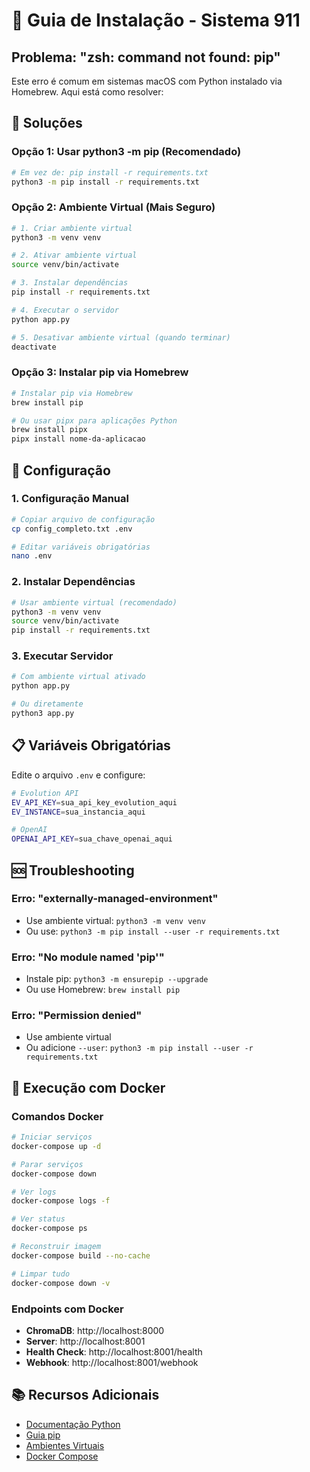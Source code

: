 # 🚀 Guia de Instalação - Sistema 911

## Problema: "zsh: command not found: pip"

Este erro é comum em sistemas macOS com Python instalado via Homebrew. Aqui está como resolver:

## 🔧 Soluções

### Opção 1: Usar python3 -m pip (Recomendado)

```bash
# Em vez de: pip install -r requirements.txt
python3 -m pip install -r requirements.txt
```

### Opção 2: Ambiente Virtual (Mais Seguro)

```bash
# 1. Criar ambiente virtual
python3 -m venv venv

# 2. Ativar ambiente virtual
source venv/bin/activate

# 3. Instalar dependências
pip install -r requirements.txt

# 4. Executar o servidor
python app.py

# 5. Desativar ambiente virtual (quando terminar)
deactivate
```

### Opção 3: Instalar pip via Homebrew

```bash
# Instalar pip via Homebrew
brew install pip

# Ou usar pipx para aplicações Python
brew install pipx
pipx install nome-da-aplicacao
```

## 🎯 Configuração

### 1. Configuração Manual

```bash
# Copiar arquivo de configuração
cp config_completo.txt .env

# Editar variáveis obrigatórias
nano .env
```

### 2. Instalar Dependências

```bash
# Usar ambiente virtual (recomendado)
python3 -m venv venv
source venv/bin/activate
pip install -r requirements.txt
```

### 3. Executar Servidor

```bash
# Com ambiente virtual ativado
python app.py

# Ou diretamente
python3 app.py
```

## 📋 Variáveis Obrigatórias

Edite o arquivo `.env` e configure:

```bash
# Evolution API
EV_API_KEY=sua_api_key_evolution_aqui
EV_INSTANCE=sua_instancia_aqui

# OpenAI
OPENAI_API_KEY=sua_chave_openai_aqui
```

## 🆘 Troubleshooting

### Erro: "externally-managed-environment"
- Use ambiente virtual: `python3 -m venv venv`
- Ou use: `python3 -m pip install --user -r requirements.txt`

### Erro: "No module named 'pip'"
- Instale pip: `python3 -m ensurepip --upgrade`
- Ou use Homebrew: `brew install pip`

### Erro: "Permission denied"
- Use ambiente virtual
- Ou adicione `--user`: `python3 -m pip install --user -r requirements.txt`

## 🐳 Execução com Docker

### Comandos Docker

```bash
# Iniciar serviços
docker-compose up -d

# Parar serviços
docker-compose down

# Ver logs
docker-compose logs -f

# Ver status
docker-compose ps

# Reconstruir imagem
docker-compose build --no-cache

# Limpar tudo
docker-compose down -v
```

### Endpoints com Docker

- **ChromaDB**: http://localhost:8000
- **Server**: http://localhost:8001
- **Health Check**: http://localhost:8001/health
- **Webhook**: http://localhost:8001/webhook

## 📚 Recursos Adicionais

- [Documentação Python](https://docs.python.org/3/)
- [Guia pip](https://pip.pypa.io/en/stable/)
- [Ambientes Virtuais](https://docs.python.org/3/tutorial/venv.html)
- [Docker Compose](https://docs.docker.com/compose/) 
